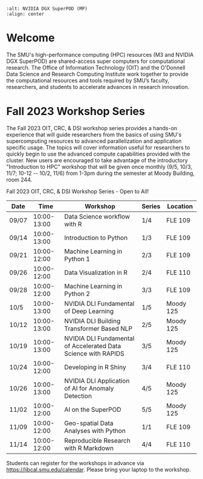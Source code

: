 ```{image} ./images/superpod.jpg
:alt: NVIDIA DGX SuperPOD (MP)
:align: center 
```

# Welcome

The SMU's high-performance computing (HPC) resources (M3 and NVIDIA DGX SuperPOD)
are shared-access super computers for computational research. 
The Office of Information Technology (OIT) and the O'Donnell Data Science and 
Research Computing Institute work together to provide the computational 
resources and tools required by SMU’s faculty, researchers, and students to 
accelerate advances in research innovation.

# Fall 2023 Workshop Series

The Fall 2023 OIT, CRC, & DSI workshop series provides a hands-on experience
that will guide researchers from the basics of using SMU's supercomputing
resources to advanced parallelization and application specific usage. The
topics will cover information useful for researchers to quickly begin to use
the advanced compute capabilities provided with the cluster. New users are
encouraged to take advantage of the introductory "Introduction to HPC" workshop
that will be given once monthly (9/5, 10/3, 11/7; 10-12 -- 10/2, 11/6) from 1-3pm during the semester at Moody Building, room 244.

Fall 2023 OIT, CRC, & DSI Workshop Series - Open to All!

| Date  | Time        | Workshop                    								   | Series | Location |
| ----- | ----------- | -------------------------------------------------------------- | ------ | -------- |
| 09/07 | 10:00-13:00 | Data Science workflow with R  								   | 1/4    | FLE 109  |
| 09/14 | 10:00-13:00 | Introduction to Python        								   | 1/3    | FLE 109  |
| 09/21 | 10:00-12:00 | Machine Learning in Python 1 								   | 2/3    | FLE 109  |
| 09/26 | 10:00-12:00 | Data Visualization in R 								 	   | 2/4    | FLE 110  |
| 09/28 | 10:00-12:00 | Machine Learning in Python 2  								   | 3/3    | FLE 109  |
| 10/5  | 10:00-13:00 | NVIDIA DLI Fundamental of Deep Learning 					   | 1/5    | Moody 125|
| 10/12 | 10:00-13:00 | NVIDIA DLI Building Transformer Based NLP 					   | 2/5    | Moody 125|
| 10/19 | 10:00-13:00 | NVIDIA DLI Fundamental of Accelerated Data Science with RAPIDS | 3/5    | Moody 125|
| 10/24 | 10:00-12:00 | Developing in R Shiny						  	 			   | 3/4    | FLE 110  |
| 10/26 | 10:00-13:00 | NVIDIA DLI Application of AI for Anomaly Detection 			   | 4/5    | Moody 125|
| 11/02 | 10:00-12:00 | AI on the SuperPOD 											   | 5/5    | Moody 125|
| 11/09 | 10:00-12:00 | Geo-spatial Data Analyses with Python 						   | 1/1    | FLE 109  |
| 11/14 | 10:00-12:00 | Reproducible Research with R Markdown 						   | 4/4    | FLE 110  |

Students can register for the workshops in advance via https://libcal.smu.edu/calendar. Please bring your laptop to the workshop.
